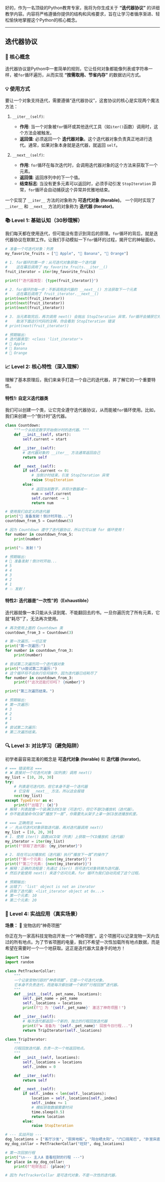好的，作为一名顶级的Python教育专家，我将为你生成关于 **“迭代器协议”** 的详细教学内容。内容将严格遵循你提供的结构和风格要求，旨在让学习者循序渐进、轻松愉快地掌握这个Python的核心概念。

---

## 迭代器协议

### 🎯 核心概念
迭代器协议是Python中一套简单的规则，它让任何对象都能像列表或字符串一样，被`for`循环遍历，从而实现 **“按需取用、节省内存”** 的数据访问方式。

### 💡 使用方式
要让一个对象支持迭代，需要遵循“迭代器协议”，这套协议的核心是实现两个魔法方法：

1.  `__iter__(self)`:
    *   **作用**: 当一个对象被`for`循环或其他迭代工具（如`iter()`函数）调用时，这个方法会被触发。
    *   **返回值**: 必须返回一个 **迭代器对象**。这个迭代器对象负责真正地进行迭代。通常，如果对象本身就是迭代器，就返回 `self`。

2.  `__next__(self)`:
    *   **作用**: `for`循环在每次迭代时，会调用迭代器对象的这个方法来获取下一个元素。
    *   **返回值**: 返回序列中的下一个值。
    *   **结束标志**: 当没有更多元素可以返回时，必须手动引发 `StopIteration` 异常，`for`循环会自动捕获这个异常并优雅地结束。

一个实现了 `__iter__` 方法的对象称为 **可迭代对象 (Iterable)**。
一个同时实现了 `__iter__` 和 `__next__` 方法的对象称为 **迭代器 (Iterator)**。

### 📚 Level 1: 基础认知（30秒理解）
我们每天都在使用迭代，但可能没有意识到背后的原理。`for`循环的背后，就是迭代器协议在默默工作。让我们手动模拟一下`for`循环的过程，揭开它的神秘面纱。

```python
# 准备一个可迭代对象：列表
my_favorite_fruits = ["🍎 Apple", "🍌 Banana", "🍊 Orange"]

# 1. for循环的第一步：从可迭代对象获取一个迭代器
#    这在幕后调用了 my_favorite_fruits.__iter__()
fruit_iterator = iter(my_favorite_fruits)

print(f"迭代器类型: {type(fruit_iterator)}")

# 2. for循环的每一步：不断调用迭代器的 __next__() 方法获取下一个元素
#    这在幕后调用了 fruit_iterator.__next__()
print(next(fruit_iterator))
print(next(fruit_iterator))
print(next(fruit_iterator))

# 3. 当元素取完后，再次调用 next() 会抛出 StopIteration 异常，for循环会捕获它并结束
#    取消下面这行代码的注释，你会看到 StopIteration 错误
# print(next(fruit_iterator))

# 预期输出:
# 迭代器类型: <class 'list_iterator'>
# 🍎 Apple
# 🍌 Banana
# 🍊 Orange
```

### 📈 Level 2: 核心特性（深入理解）
理解了基本原理后，我们来亲手打造一个自己的迭代器，并了解它的一个重要特性。

#### 特性1: 自定义迭代器类
我们可以创建一个类，让它完全遵守迭代器协议，从而能被`for`循环使用。比如，我们来创建一个“倒计时”迭代器。

```python
class Countdown:
    """一个从给定数字开始倒计时的迭代器。"""
    def __init__(self, start):
        self.current = start

    def __iter__(self):
        # 迭代器对象的 __iter__ 方法通常返回自己
        return self

    def __next__(self):
        if self.current <= 0:
            # 当倒计时结束，引发 StopIteration 异常
            raise StopIteration
        else:
            # 返回当前数字，并将计数器减一
            num = self.current
            self.current -= 1
            return num

# 使用我们自定义的迭代器
print("🚀 准备发射！倒计时开始...")
countdown_from_5 = Countdown(5)

# 因为 Countdown 遵守了迭代器协议，所以它可以被 for 循环使用！
for number in countdown_from_5:
    print(number)

print("💥 发射！")

# 预期输出:
# 🚀 准备发射！倒计时开始...
# 5
# 4
# 3
# 2
# 1
# 💥 发射！
```

#### 特性2: 迭代器是“一次性”的（Exhaustible）
迭代器就像一本只能从头读到尾、不能翻回去的书。一旦你遍历完了所有元素，它就“耗尽”了，无法再次使用。

```python
# 再次使用上面的 Countdown 类
countdown_from_3 = Countdown(3)

# 第一次遍历，一切正常
print("第一次遍历:")
for number in countdown_from_3:
    print(number)

# 尝试第二次遍历同一个迭代器对象
print("\n尝试第二次遍历:")
# 这个循环将不会执行任何操作，因为迭代器已经耗尽了
for number in countdown_from_3:
    print(f"这次还能打印吗？ {number}")

print("第二次遍历结束。")

# 预期输出:
# 第一次遍历:
# 3
# 2
# 1
#
# 尝试第二次遍历:
# 第二次遍历结束。
```

### 🔍 Level 3: 对比学习（避免陷阱）
初学者最容易混淆的概念是 **可迭代对象 (Iterable)** 和 **迭代器 (Iterator)**。

```python
# === 错误用法 ===
# ❌ 直接对一个可迭代对象（如列表）调用 next()
my_list = [10, 20, 30]
try:
    # 列表是可迭代的，但它本身不是一个迭代器
    # 它没有 __next__ 方法，所以这会报错
    next(my_list)
except TypeError as e:
    print(f"出错了: {e}")
# 解释：列表就像一个装满CD的CD架（可迭代），但它不是CD播放机（迭代器）。
# 你不能直接命令CD架“播放下一首”，你需要先从架子上拿一张CD放进播放机里。

# === 正确用法 ===
# ✅ 先从可迭代对象获取迭代器，再对迭代器调用 next()
my_list = [10, 20, 30]
# 1. 使用 iter() 函数从CD架（列表）上获取一个CD播放机（迭代器）
my_iterator = iter(my_list)
print(f"获取了迭代器: {my_iterator}")

# 2. 现在可以对播放机（迭代器）执行“播放下一首”的操作了
print(f"第一个元素: {next(my_iterator)}")
print(f"第二个元素: {next(my_iterator)}")
# 解释：正确的流程是：先通过 iter() 将可迭代对象转换为迭代器，
# 然后才能使用 next() 来逐个访问元素。for 循环为我们自动完成了这个过程。

# 预期输出:
# 出错了: 'list' object is not an iterator
# 获取了迭代器: <list_iterator object at 0x...>
# 第一个元素: 10
# 第二个元素: 20
```

### 🚀 Level 4: 实战应用（真实场景）
**场景：** 🐾 宠物店的“神奇项圈”

你正在为一家高科技宠物店开发一个“神奇项圈”。这个项圈可以记录宠物一天内去过的所有地点。为了节省项圈的电量，我们不希望一次性加载所有地点数据，而是希望在需要时一个一个地获取。这正是迭代器大显身手的地方！

```python
import time
import random

class PetTrackerCollar:
    """
    一个记录宠物行踪的“神奇项圈”，它是一个可迭代对象。
    它本身不负责迭代，而是每次都创建一个新的“行程回放”迭代器。
    """
    def __init__(self, pet_name, locations):
        self._pet_name = pet_name
        self._locations = locations
        print(f"🐾 为 '{self._pet_name}' 激活了神奇项圈！")

    def __iter__(self):
        # 每次迭代都返回一个新的、独立的行程回放迭代器
        print(f"▶️ 准备为 '{self._pet_name}' 回放今日行程...")
        return TripIterator(self._locations)

class TripIterator:
    """
    行程回放迭代器，负责一次一个地返回地点。
    """
    def __init__(self, locations):
        self._locations = locations
        self._index = 0

    def __iter__(self):
        return self

    def __next__(self):
        if self._index < len(self._locations):
            location = self._locations[self._index]
            self._index += 1
            # 模拟获取数据需要时间
            time.sleep(0.5)
            return location
        else:
            raise StopIteration

# --- 实战开始 ---
dog_locations = ["客厅沙发", "厨房地板", "阳台晒太阳", "门口摇尾巴", "卧室床底"]
my_dog_collar = PetTrackerCollar("旺财", dog_locations)

# 第一次回放行程
print("\n--- 主人A 查看旺财的行程 ---")
for place in my_dog_collar:
    print(f"旺财去过: {place}")

# 因为 PetTrackerCollar 是可迭代对象，不是一次性的迭代器，